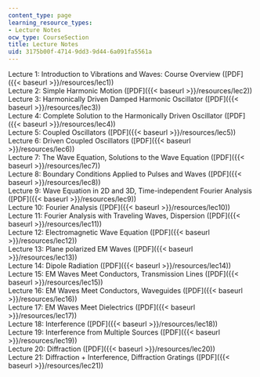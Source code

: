 ```yaml
---
content_type: page
learning_resource_types:
- Lecture Notes
ocw_type: CourseSection
title: Lecture Notes
uid: 3175b00f-4714-9dd3-9d44-6a091fa5561a
---
```


Lecture 1: Introduction to Vibrations and Waves: Course Overview ([PDF]({{< baseurl >}}/resources/lec1))  
Lecture 2: Simple Harmonic Motion ([PDF]({{< baseurl >}}/resources/lec2))  
Lecture 3: Harmonically Driven Damped Harmonic Oscillator ([PDF]({{< baseurl >}}/resources/lec3))  
Lecture 4: Complete Solution to the Harmonically Driven Oscillator ([PDF]({{< baseurl >}}/resources/lec4))  
Lecture 5: Coupled Oscillators ([PDF]({{< baseurl >}}/resources/lec5))  
Lecture 6: Driven Coupled Oscillators ([PDF]({{< baseurl >}}/resources/lec6))  
Lecture 7: The Wave Equation, Solutions to the Wave Equation ([PDF]({{< baseurl >}}/resources/lec7))  
Lecture 8: Boundary Conditions Applied to Pulses and Waves ([PDF]({{< baseurl >}}/resources/lec8))  
Lecture 9: Wave Equation in 2D and 3D, Time-independent Fourier Analysis ([PDF]({{< baseurl >}}/resources/lec9))  
Lecture 10: Fourier Analysis ([PDF]({{< baseurl >}}/resources/lec10))  
Lecture 11: Fourier Analysis with Traveling Waves, Dispersion ([PDF]({{< baseurl >}}/resources/lec11))  
Lecture 12: Electromagnetic Wave Equation ([PDF]({{< baseurl >}}/resources/lec12))  
Lecture 13: Plane polarized EM Waves ([PDF]({{< baseurl >}}/resources/lec13))  
Lecture 14: Dipole Radiation ([PDF]({{< baseurl >}}/resources/lec14))  
Lecture 15: EM Waves Meet Conductors, Transmission Lines ([PDF]({{< baseurl >}}/resources/lec15))  
Lecture 16: EM Waves Meet Conductors, Waveguides ([PDF]({{< baseurl >}}/resources/lec16))  
Lecture 17: EM Waves Meet Dielectrics ([PDF]({{< baseurl >}}/resources/lec17))  
Lecture 18: Interference ([PDF]({{< baseurl >}}/resources/lec18))  
Lecture 19: Interference from Multiple Sources ([PDF]({{< baseurl >}}/resources/lec19))  
Lecture 20: Diffraction ([PDF]({{< baseurl >}}/resources/lec20))  
Lecture 21: Diffraction + Interference, Diffraction Gratings ([PDF]({{< baseurl >}}/resources/lec21))